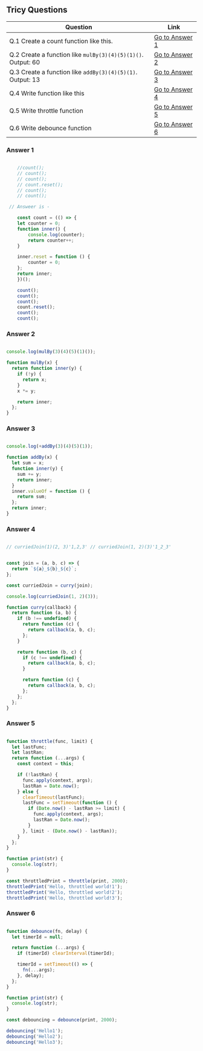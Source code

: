 ## Tricy Questions

| Question | Link |
|----------|------|
| Q.1 Create a count function like this. | [Go to Answer 1](#answer-1) |
| Q.2 Create a function like `mulBy(3)(4)(5)(1)()`. Output: 60 | [Go to Answer 2](#answer-2) |
| Q.3 Create a function like `addBy(3)(4)(5)(1)`. Output: 13 | [Go to Answer 3](#answer-3) |
| Q.4 Write function like this | [Go to Answer 4](#answer-4) |
| Q.5 Write throttle function | [Go to Answer 5](#answer-5) |
| Q.6 Write debounce function | [Go to Answer 6](#answer-6) |





### Answer 1

```js

    //count();
    // count();
    // count();
    // count.reset();
    // count();
    // count();

 // Answeer is -

    const count = (() => {
    let counter = 0;
    function inner() {
        console.log(counter);
        return counter++;
    }

    inner.reset = function () {
        counter = 0;
    };
    return inner;
    })();

    count();
    count();
    count();
    count.reset();
    count();
    count();

```
### Answer 2

```js

console.log(mulBy(3)(4)(5)(1)());

function mulBy(x) {
  return function inner(y) {
    if (!y) {
      return x;
    }
    x *= y;

    return inner;
  };
}

```

### Answer 3

```js

console.log(+addBy(3)(4)(5)(1));

function addBy(x) {
  let sum = x;
  function inner(y) {
    sum += y;
    return inner;
  }
  inner.valueOf = function () {
    return sum;
  };
  return inner;
}
```

### Answer 4

```js

// curriedJoin(1)(2, 3)'1,2,3' // curriedJoin(1, 2)(3)'1_2_3'


const join = (a, b, c) => {
  return `${a}_${b}_${c}`;
};

const curriedJoin = curry(join);

console.log(curriedJoin(1, 2)(3));

function curry(callback) {
  return function (a, b) {
    if (b !== undefined) {
      return function (c) {
        return callback(a, b, c);
      };
    }

    return function (b, c) {
      if (c !== undefined) {
        return callback(a, b, c);
      }

      return function (c) {
        return callback(a, b, c);
      };
    };
  };
}
```

### Answer 5

```js

function throttle(func, limit) {
  let lastFunc;
  let lastRan;
  return function (...args) {
    const context = this;

    if (!lastRan) {
      func.apply(context, args);
      lastRan = Date.now();
    } else {
      clearTimeout(lastFunc);
      lastFunc = setTimeout(function () {
        if (Date.now() - lastRan >= limit) {
          func.apply(context, args);
          lastRan = Date.now();
        }
      }, limit - (Date.now() - lastRan));
    }
  };
}

function print(str) {
  console.log(str);
}

const throttledPrint = throttle(print, 2000);
throttledPrint('Hello, throttled world!1');
throttledPrint('Hello, throttled world!2');
throttledPrint('Hello, throttled world!3');

```

### Answer 6

```js

function debounce(fn, delay) {
  let timerId = null;

  return function (...args) {
    if (timerId) clearInterval(timerId);

    timerId = setTimeout(() => {
      fn(...args);
    }, delay);
  };
}

function print(str) {
  console.log(str);
}

const debouncing = debounce(print, 2000);

debouncing('Hello1');
debouncing('Hello2');
debouncing('Hello3');


```
